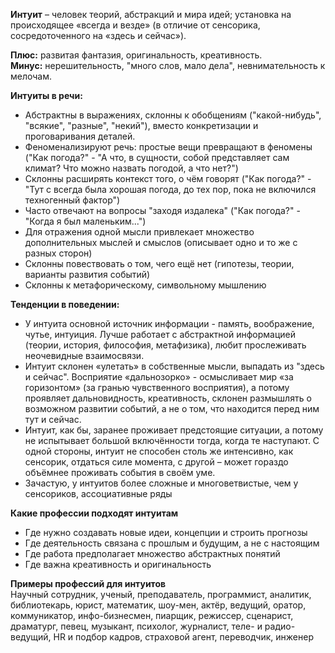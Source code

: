 **Интуит** – человек теорий, абстракций и мира идей; установка на происходящее «всегда и везде» (в отличие от сенсорика, сосредоточенного на «здесь и сейчас»).  
  
**Плюс:** развитая фантазия, оригинальность, креативность.  
**Минус:** нерешительность, "много слов, мало дела", невнимательность к мелочам.  
  
**Интуиты в речи:**  
- Абстрактны в выражениях, склонны к обобщениям ("какой-нибудь", "всякие", "разные", "некий"), вместо конкретизации и проговаривания деталей.
- Феноменализируют речь: простые вещи превращают в феномены ("Как погода?" - "А что, в сущности, собой представляет сам климат? Что можно назвать погодой, а что нет?")
- Склонны расширять контекст того, о чём говорят ("Как погода?" - "Тут с всегда была хорошая погода, до тех пор, пока не включился техногенный фактор")
- Часто отвечают на вопросы "заходя издалека" ("Как погода?" - "Когда я был маленьким...")
- Для отражения одной мысли привлекает множество дополнительных мыслей и смыслов (описывает одно и то же с разных сторон)
- Склонны повествовать о том, чего ещё нет (гипотезы, теории, варианты развития событий)
- Склонны к метафорическому, символьному мышлению

**Тенденции в поведении:**  

- У интуита основной источник информации - память, воображение, чутье, интуиция. Лучше работает с абстрактной информацией (теории, история, философия, метафизика), любит прослеживать неочевидные взаимосвязи.
- Интуит склонен «улетать» в собственные мысли, выпадать из "здесь и сейчас". Восприятие «дальнозорко» - осмысливает мир «за горизонтом» (за гранью чувственного восприятия), а потому проявляет дальновидность, креативность, склонен размышлять о возможном развитии событий, а не о том, что находится перед ним тут и сейчас.
- Интуит, как бы, заранее проживает предстоящие ситуации, а потому не испытывает большой включённости тогда, когда те наступают. С одной стороны, интуит не способен столь же интенсивно, как сенсорик, отдаться силе момента, с другой – может гораздо объёмнее проживать события в своём уме.
- Зачастую, у интуитов более сложные и многоветвистые, чем у сенсориков, ассоциативные ряды

**Какие профессии подходят интуитам**  
- Где нужно создавать новые идеи, концепции и строить прогнозы  
- Где деятельность связана с прошлым и будущим, а не с настоящим  
- Где работа предполагает множество абстрактных понятий  
- Где важна креативность и оригинальность  
  
**Примеры профессий для интуитов**  
Научный сотрудник, ученый, преподаватель, программист, аналитик, библиотекарь, юрист, математик, шоу-мен, актёр, ведущий, оратор, коммуникатор, инфо-бизнесмен, пиарщик, режиссер, сценарист, драматург, певец, музыкант, психолог, журналист, теле- и радио-ведущий, HR и подбор кадров, страховой агент, переводчик, инженер